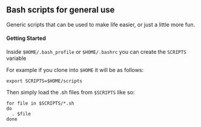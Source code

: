 ## Bash scripts for general use

Generic scripts that can be used to make life easier, or just a little more fun.

#### Getting Started

Inside `$HOME/.bash_profile` or `$HOME/.bashrc` you can create the `SCRIPTS` variable

For example if you clone into `$HOME` it will be as follows:

```
export SCRIPTS=$HOME/scripts
```

Then simply load the .sh files from `$SCRIPTS` like so:

```
for file in $SCRIPTS/*.sh
do
  . $file
done
```
